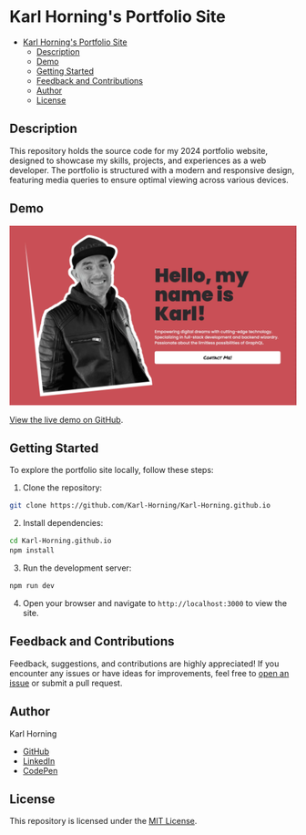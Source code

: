 # Karl Horning's Portfolio Site

- [Karl Horning's Portfolio Site](#karl-hornings-portfolio-site)
  - [Description](#description)
  - [Demo](#demo)
  - [Getting Started](#getting-started)
  - [Feedback and Contributions](#feedback-and-contributions)
  - [Author](#author)
  - [License](#license)

## Description

This repository holds the source code for my 2024 portfolio website, designed to showcase my skills, projects, and experiences as a web developer. The portfolio is structured with a modern and responsive design, featuring media queries to ensure optimal viewing across various devices.

## Demo

![Preview Image](./public/work-and-projects/portfolio-site.webp)

[View the live demo on GitHub](https://karl-horning.github.io/).

## Getting Started

To explore the portfolio site locally, follow these steps:

1. Clone the repository:

```bash
git clone https://github.com/Karl-Horning/Karl-Horning.github.io
```

2. Install dependencies:

```bash
cd Karl-Horning.github.io
npm install
```

3. Run the development server:

```bash
npm run dev
```

4. Open your browser and navigate to `http://localhost:3000` to view the site.

## Feedback and Contributions

Feedback, suggestions, and contributions are highly appreciated! If you encounter any issues or have ideas for improvements, feel free to [open an issue](https://github.com/Karl-Horning/Karl-Horning.github.io/issues) or submit a pull request.

## Author

Karl Horning

- [GitHub](https://github.com/Karl-Horning/)
- [LinkedIn](https://www.linkedin.com/in/karl-horning/)
- [CodePen](https://codepen.io/karlhorning)

## License

This repository is licensed under the [MIT License](LICENSE).
